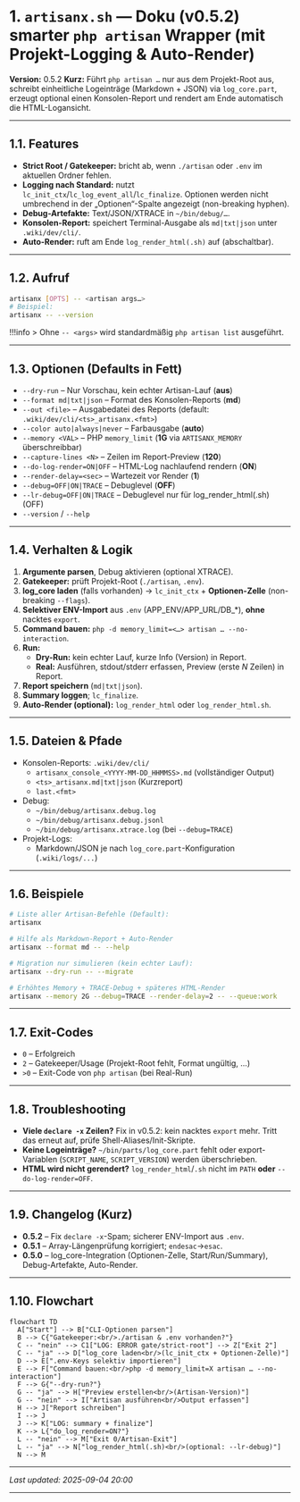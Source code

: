 # 1. `artisanx.sh` — Doku (v0.5.2) smarter `php artisan` Wrapper (mit Projekt-Logging & Auto-Render)

**Version:** 0.5.2
**Kurz:** Führt `php artisan …` nur aus dem Projekt-Root aus, schreibt einheitliche Logeinträge (Markdown + JSON) via `log_core.part`, erzeugt optional einen Konsolen-Report und rendert am Ende automatisch die HTML-Logansicht.

---

## 1.1. Features

- **Strict Root / Gatekeeper:** bricht ab, wenn `./artisan` oder `.env` im aktuellen Ordner fehlen.
- **Logging nach Standard:** nutzt `lc_init_ctx`/`lc_log_event_all`/`lc_finalize`. Optionen werden nicht umbrechend in der „Optionen“-Spalte angezeigt (non-breaking hyphen).
- **Debug-Artefakte:** Text/JSON/XTRACE in `~/bin/debug/…`.
- **Konsolen-Report:** speichert Terminal-Ausgabe als `md|txt|json` unter `.wiki/dev/cli/`.
- **Auto-Render:** ruft am Ende `log_render_html(.sh)` auf (abschaltbar).

---

## 1.2. Aufruf

```bash
artisanx [OPTS] -- <artisan args…>
# Beispiel:
artisanx -- --version
```

!!!info > Ohne `-- <args>` wird standardmäßig `php artisan list` ausgeführt.

---

## 1.3. Optionen (Defaults in **Fett**)

- `--dry-run` – Nur Vorschau, kein echter Artisan-Lauf (**aus**)
- `--format md|txt|json` – Format des Konsolen-Reports (**md**)
- `--out <file>` – Ausgabedatei des Reports (default: `.wiki/dev/cli/<ts>_artisanx.<fmt>`)
- `--color auto|always|never` – Farbausgabe (**auto**)
- `--memory <VAL>` – PHP `memory_limit` (**1G** via `ARTISANX_MEMORY` überschreibbar)
- `--capture-lines <N>` – Zeilen im Report-Preview (**120**)
- `--do-log-render=ON|OFF` – HTML-Log nachlaufend rendern (**ON**)
- `--render-delay=<sec>` – Wartezeit vor Render (**1**)
- `--debug=OFF|ON|TRACE` – Debuglevel (**OFF**)
- `--lr-debug=OFF|ON|TRACE` – Debuglevel nur für log_render_html(.sh) (OFF)
- `--version` / `--help`

---

## 1.4. Verhalten & Logik

1. **Argumente parsen**, Debug aktivieren (optional XTRACE).
2. **Gatekeeper:** prüft Projekt-Root (`./artisan`, `.env`).
3. **log\_core laden** (falls vorhanden) → `lc_init_ctx` + **Optionen-Zelle** (non-breaking `--flags`).
4. **Selektiver ENV-Import** aus `.env` (APP\_ENV/APP\_URL/DB\_\*), **ohne** nacktes `export`.
5. **Command bauen:** `php -d memory_limit=<…> artisan … --no-interaction`.
6. **Run:**
   - **Dry-Run:** kein echter Lauf, kurze Info (Version) in Report.
   - **Real:** Ausführen, stdout/stderr erfassen, Preview (erste *N* Zeilen) in Report.
7. **Report speichern** (`md|txt|json`).
8. **Summary loggen**; `lc_finalize`.
9. **Auto-Render (optional):** `log_render_html` oder `log_render_html.sh`.

---

## 1.5. Dateien & Pfade

- Konsolen-Reports: `.wiki/dev/cli/`
  - `artisanx_console_<YYYY-MM-DD_HHMMSS>.md` (vollständiger Output)
  - `<ts>_artisanx.md|txt|json` (Kurzreport)
  - `last.<fmt>`
- Debug:
  - `~/bin/debug/artisanx.debug.log`
  - `~/bin/debug/artisanx.debug.jsonl`
  - `~/bin/debug/artisanx.xtrace.log` (bei `--debug=TRACE`)
- Projekt-Logs:
  - Markdown/JSON je nach `log_core.part`-Konfiguration (`.wiki/logs/...`)

---

## 1.6. Beispiele

```bash
# Liste aller Artisan-Befehle (Default):
artisanx

# Hilfe als Markdown-Report + Auto-Render
artisanx --format md -- --help

# Migration nur simulieren (kein echter Lauf):
artisanx --dry-run -- --migrate

# Erhöhtes Memory + TRACE-Debug + späteres HTML-Render
artisanx --memory 2G --debug=TRACE --render-delay=2 -- --queue:work
```

---

## 1.7. Exit-Codes

- `0` – Erfolgreich
- `2` – Gatekeeper/Usage (Projekt-Root fehlt, Format ungültig, …)
- `>0` – Exit-Code von `php artisan` (bei Real-Run)

---

## 1.8. Troubleshooting

- **Viele `declare -x` Zeilen?**
  Fix in v0.5.2: kein nacktes `export` mehr. Tritt das erneut auf, prüfe Shell-Aliases/Init-Skripte.
- **Keine Logeinträge?**
  `~/bin/parts/log_core.part` fehlt oder export-Variablen (`SCRIPT_NAME`, `SCRIPT_VERSION`) werden überschrieben.
- **HTML wird nicht gerendert?**
  `log_render_html`/`.sh` nicht im `PATH` **oder** `--do-log-render=OFF`.

---

## 1.9. Changelog (Kurz)

- **0.5.2** – Fix `declare -x`-Spam; sicherer ENV-Import aus `.env`.
- **0.5.1** – Array-Längenprüfung korrigiert; `endesac`→`esac`.
- **0.5.0** – log\_core-Integration (Optionen-Zelle, Start/Run/Summary), Debug-Artefakte, Auto-Render.

---

## 1.10. Flowchart

```mermaid
flowchart TD
  A["Start"] --> B["CLI-Optionen parsen"]
  B --> C{"Gatekeeper:<br/>./artisan & .env vorhanden?"}
  C -- "nein" --> C1["LOG: ERROR gate/strict-root"] --> Z["Exit 2"]
  C -- "ja" --> D["log_core laden<br/>(lc_init_ctx + Optionen-Zelle)"]
  D --> E[".env-Keys selektiv importieren"]
  E --> F["Command bauen:<br/>php -d memory_limit=X artisan … --no-interaction"]
  F --> G{"--dry-run?"}
  G -- "ja" --> H["Preview erstellen<br/>(Artisan-Version)"]
  G -- "nein" --> I["Artisan ausführen<br/>Output erfassen"]
  H --> J["Report schreiben"]
  I --> J
  J --> K["LOG: summary + finalize"]
  K --> L{"do_log_render=ON?"}
  L -- "nein" --> M["Exit 0/Artisan-Exit"]
  L -- "ja" --> N["log_render_html(.sh)<br/>(optional: --lr-debug)"]
  N --> M
```

---

*Last updated: 2025-09-04 20:00*

---
